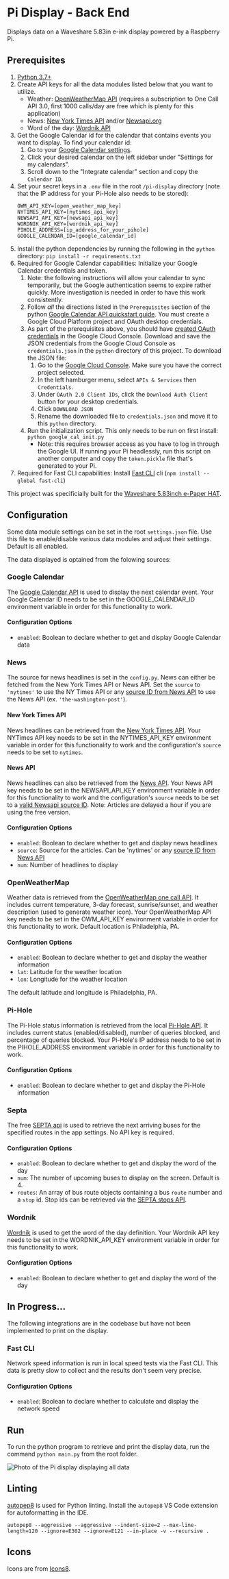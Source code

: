 # Pi Display - Back End

Displays data on a Waveshare 5.83in e-ink display powered by a Raspberry Pi.

## Prerequisites

1. [Python 3.7+](https://www.python.org/downloads/)
1. Create API keys for all the data modules listed below that you want to utilize.
    * Weather: [OpenWeatherMap API](https://openweathermap.org/api/one-call-api) (requires a subscription to One Call API 3.0, first 1000 calls/day are free which is plenty for this application)
    * News: [New York Times API](https://developer.nytimes.com/) and/or [Newsapi.org](https://newsapi.org/)
    * Word of the day: [Wordnik API](https://developer.wordnik.com/)
1. Get the Google Calendar id for the calendar that contains events you want to display. To find your calendar id:
    1. Go to your [Google Calendar settings](https://calendar.google.com/calendar/u/0/r/settings).
    1. Click your desired calendar on the left sidebar under "Settings for my calendars".
    1. Scroll down to the "Integrate calendar" section and copy the `Calendar ID`.
1. Set your secret keys in a `.env` file in the root `/pi-display` directory (note that the IP address for your Pi-Hole also needs to be stored):
    ```
    OWM_API_KEY=[open_weather_map_key]
    NYTIMES_API_KEY=[nytimes_api_key]
    NEWSAPI_API_KEY=[newsapi_api_key]
    WORDNIK_API_KEY=[wordnik_api_key]
    PIHOLE_ADDRESS=[ip_address_for_your_pihole]
    GOOGLE_CALENDAR_ID=[google_calendar_id]
    ```
1. Install the python dependencies by running the following in the `python` directory: `pip install -r requirements.txt`
1. Required for Google Calendar capabilities: Initialize your Google Calendar credentials and token.
    1. Note: the following instructions will allow your calendar to sync temporarily, but the Google authentication seems to expire rather quickly. More investigation is needed in order to have this work consistently.
    1. Follow *all* the directions listed in the `Prerequisites` section of the python [Google Calendar API quickstart guide](https://developers.google.com/calendar/api/quickstart/python). You must create a Google Cloud Platform project and OAuth desktop credentials.
    1. As part of the prerequisites above, you should have [created OAuth credentials](https://developers.google.com/workspace/guides/create-credentials#oauth-client-id) in the Google Cloud Console. Download and save the JSON credentials from the Google Cloud Console as `credentials.json` in the `python` directory of this project. To download the JSON file:
        1. Go to the [Google Cloud Console](https://console.cloud.google.com/). Make sure you have the correct project selected.
        1. In the left hamburger menu, select `APIs & Services` then `Credentials`.
        1. Under `OAuth 2.0 Client IDs`, click the `Download Auth Client` button for your desktop credentials.
        1. Click `DOWNLOAD JSON`
        1. Rename the downloaded file to `credentials.json` and move it to this `python` directory.
    1. Run the initialization script. This only needs to be run on first install: `python google_cal_init.py`
        * Note: this requires browser access as you have to log in through the Google UI. If running your Pi headlessly, run this script on another computer and copy the `token.pickle` file that's generated to your Pi.
1. Required for Fast CLI capabilities: Install [Fast CLI](https://github.com/sindresorhus/fast-cli) cli (`npm install --global fast-cli`)

This project was specificially built for the [Waveshare 5.83inch e-Paper HAT](https://www.waveshare.com/wiki/5.83inch_e-Paper_HAT).

## Configuration

Some data module settings can be set in the root `settings.json` file. Use this file to enable/disable various data modules and adjust their settings. Default is all enabled. 

The data displayed is optained from the folowing sources:

### Google Calendar

The [Google Calendar API](https://developer.wordnik.com/) is used to display the next calendar event. Your Google Calendar ID needs to be set in the GOOGLE_CALENDAR_ID environment variable in order for this functionality to work.

#### Configuration Options

* `enabled`: Boolean to declare whether to get and display Google Calendar data

### News

The source for news headlines is set in the `config.py`. News can either be fetched from the New York Times API or News API. Set the `source` to `'nytimes'` to use the NY Times API or any [source ID from News API](https://newsapi.org/docs/endpoints/sources) to use the News API (ex. `'the-washington-post'`). 

#### New York Times API

News headlines can be retrieved from the [New York Times API](https://developer.nytimes.com/). Your NYTimes API key needs to be set in the NYTIMES_API_KEY environment variable in order for this functionality to work and the configuration's `source` needs to be set to `nytimes`.

#### News API

News headlines can also be retrieved from the [News API](https://newsapi.org/). Your News API key needs to be set in the NEWSAPI_API_KEY environment variable in order for this functionality to work and the configuration's `source` needs to be set to a [valid Newsapi source ID](https://newsapi.org/docs/endpoints/sources). Note: Articles are delayed a hour if you are using the free version.

#### Configuration Options

* `enabled`: Boolean to declare whether to get and display news headlines
* `source`: Source for the articles. Can be 'nytimes' or any [source ID from News API](https://newsapi.org/docs/endpoints/sources)
* `num`: Number of headlines to display

### OpenWeatherMap

Weather data is retrieved from the [OpenWeatherMap one call API](https://openweathermap.org/api/one-call-api). It includes current temperature, 3-day forecast, sunrise/sunset, and weather description (used to generate weather icon). Your OpenWeatherMap API key needs to be set in the OWM_API_KEY environment variable in order for this functionality to work. Default location is Philadelphia, PA.

#### Configuration Options

* `enabled`: Boolean to declare whether to get and display the weather information
* `lat`: Latitude for the weather location
* `lon`: Longitude for the weather location

The default latitude and longitude is Philadelphia, PA.

### Pi-Hole

The Pi-Hole status information is retrieved from the local [Pi-Hole API](https://discourse.pi-hole.net/t/pi-hole-api/1863). It includes current status (enabled/disabled), number of queries blocked, and percentage of queries blocked. Your Pi-Hole's IP address needs to be set in the PIHOLE_ADDRESS environment variable in order for this functionality to work.

#### Configuration Options

* `enabled`: Boolean to declare whether to get and display the Pi-Hole information

### Septa

The free [SEPTA api](https://www3.septa.org/) is used to retrieve the next arriving buses for the specified routes in the app settings. No API key is required.

#### Configuration Options

* `enabled`: Boolean to declare whether to get and display the word of the day
* `num`: The number of upcoming buses to display on the screen. Default is 4.
* `routes`: An array of bus route objects containing a bus `route` number and a `stop` id. Stop ids can be retrieved via the [SEPTA stops API](https://www3.septa.org/#/Static%20Data/Stops).

### Wordnik

[Wordnik](https://developer.wordnik.com/) is used to get the word of the day definition. Your Wordnik API key needs to be set in the WORDNIK_API_KEY environment variable in order for this functionality to work.

#### Configuration Options

* `enabled`: Boolean to declare whether to get and display the word of the day

## In Progress...

The following integrations are in the codebase but have not been implemented to print on the display.

### Fast CLI

Network speed information is run in local speed tests via the Fast CLI. This data is pretty slow to collect and the results don't seem very precise. 

#### Configuration Options

* `enabled`: Boolean to declare whether to calculate and display the network speed

## Run

To run the python program to retrieve and print the display data, run the command `python main.py` from the root folder.

![Photo of the Pi display displaying all data](assets/pi-display.jpg)

## Linting

[autopep8](https://pypi.org/project/autopep8/) is used for Python linting. Install the `autopep8` VS Code extension for autoformatting in the IDE.

```
autopep8 --aggressive --aggressive --indent-size=2 --max-line-length=120 --ignore=E302 --ignore=E121 --in-place -v --recursive .
```

## Icons

Icons are from [Icons8](https://icons8.com).
